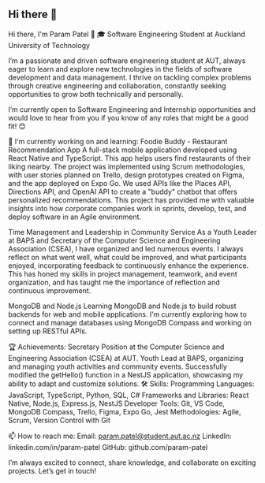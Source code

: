 ## Hi there 👋

Hi there, I'm Param Patel 👋
🎓 Software Engineering Student at Auckland University of Technology

I’m a passionate and driven software engineering student at AUT, always eager to learn and explore new technologies in the fields of software development and data management. I thrive on tackling complex problems through creative engineering and collaboration, constantly seeking opportunities to grow both technically and personally.

I’m currently open to Software Engineering and Internship opportunities and would love to hear from you if you know of any roles that might be a good fit! 😊

🌱 I'm currently working on and learning:
Foodie Buddy - Restaurant Recommendation App
A full-stack mobile application developed using React Native and TypeScript. This app helps users find restaurants of their liking nearby. The project was implemented using Scrum methodologies, with user stories planned on Trello, design prototypes created on Figma, and the app deployed on Expo Go. We used APIs like the Places API, Directions API, and OpenAI API to create a "buddy" chatbot that offers personalized recommendations. This project has provided me with valuable insights into how corporate companies work in sprints, develop, test, and deploy software in an Agile environment.

Time Management and Leadership in Community Service
As a Youth Leader at BAPS and Secretary of the Computer Science and Engineering Association (CSEA), I have organized and led numerous events. I always reflect on what went well, what could be improved, and what participants enjoyed, incorporating feedback to continuously enhance the experience. This has honed my skills in project management, teamwork, and event organization, and has taught me the importance of reflection and continuous improvement.

MongoDB and Node.js
Learning MongoDB and Node.js to build robust backends for web and mobile applications. I’m currently exploring how to connect and manage databases using MongoDB Compass and working on setting up RESTful APIs.

🏆 Achievements:
Secretary Position at the Computer Science and Engineering Association (CSEA) at AUT.
Youth Lead at BAPS, organizing and managing youth activities and community events.
Successfully modified the getHello() function in a NestJS application, showcasing my ability to adapt and customize solutions.
🛠️ Skills:
Programming Languages: JavaScript, TypeScript, Python, SQL, C#
Frameworks and Libraries: React Native, Node.js, Express.js, NestJS
Developer Tools: Git, VS Code, MongoDB Compass, Trello, Figma, Expo Go, Jest
Methodologies: Agile, Scrum, Version Control with Git

📫 How to reach me:
Email: param.patel@student.aut.ac.nz
LinkedIn: linkedin.com/in/param-patel
GitHub: github.com/param-patel

I’m always excited to connect, share knowledge, and collaborate on exciting projects. Let’s get in touch!
